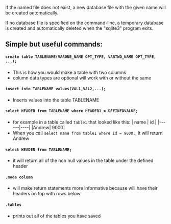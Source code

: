 If the named file does not exist, a new database file with the given name will be created automatically.

If no database file is specified on the command-line, a temporary database is created and automatically deleted when the "sqlite3" program exits. 


## Simple but useful commands:

#### ```create table TABLENAME(VARONE_NAME OPT_TYPE, VARTWO_NAME OPT_TYPE, ...);```

 - This is how you would make a table with two columns
 - column data types are optional will work with or without the same


#### ```insert into TABLENAME values(VAL1,VAL2,...);```

- Inserts values into the table TABLENAME

#### ```select HEADER from TABLENAME where HEADER1 = DEFINEDVALUE;```

 - for example in a table called ```table1``` that looked like this:
    | name | id |
    |------|----|
    |Andrew| 9000|
 - When you call ```select name from table1 where id = 9000;```, it will return Andrew

#### ```select HEADER from TABLENAME;```
 
 - it will return all of the non null values in the table under the defined header


#### ```.mode column```

 - will make return statements more informative because will have their headers on top with rows below

#### ```.tables```

 - prints out all of the tables you have saved





